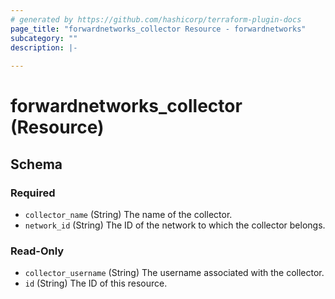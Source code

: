 ```yaml
---
# generated by https://github.com/hashicorp/terraform-plugin-docs
page_title: "forwardnetworks_collector Resource - forwardnetworks"
subcategory: ""
description: |-
  
---
```


# forwardnetworks_collector (Resource)





<!-- schema generated by tfplugindocs -->
## Schema

### Required

- `collector_name` (String) The name of the collector.
- `network_id` (String) The ID of the network to which the collector belongs.

### Read-Only

- `collector_username` (String) The username associated with the collector.
- `id` (String) The ID of this resource.


